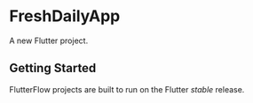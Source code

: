 # FreshDailyApp

A new Flutter project.

## Getting Started

FlutterFlow projects are built to run on the Flutter _stable_ release.
